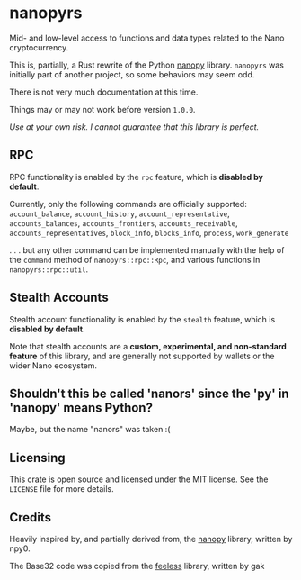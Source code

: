 # nanopyrs

Mid- and low-level access to functions and data types related to the Nano cryptocurrency.

This is, partially, a Rust rewrite of the Python [nanopy](https://github.com/npy0/nanopy) library. `nanopyrs` was initially part of another project, so some behaviors may seem odd.

There is not very much documentation at this time.

Things may or may not work before version `1.0.0`.

*Use at your own risk. I cannot guarantee that this library is perfect.*

## RPC

RPC functionality is enabled by the `rpc` feature, which is **disabled by default**.

Currently, only the following commands are officially supported: `account_balance`, `account_history`, `account_representative`, `accounts_balances`, `accounts_frontiers`, `accounts_receivable`, `accounts_representatives`, `block_info`, `blocks_info`, `process`, `work_generate`

. . . but any other command can be implemented manually with the help of the `command` method of `nanopyrs::rpc::Rpc`, and various functions in `nanopyrs::rpc::util`.

## Stealth Accounts

Stealth account functionality is enabled by the `stealth` feature, which is **disabled by default**.

Note that stealth accounts are a **custom, experimental, and non-standard feature** of this library, and are generally not supported by wallets or the wider Nano ecosystem.

## Shouldn't this be called 'nanors' since the 'py' in 'nanopy' means Python?

Maybe, but the name "nanors" was taken :(

## Licensing

This crate is open source and licensed under the MIT license. See the `LICENSE` file for more details.

## Credits

Heavily inspired by, and partially derived from, the [nanopy](https://github.com/npy0/nanopy) library, written by npy0.

The Base32 code was copied from the [feeless](https://github.com/feeless/feeless) library, written by gak